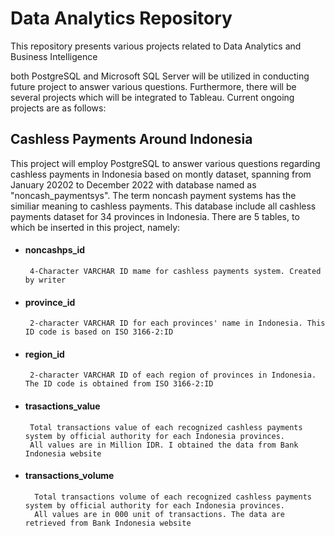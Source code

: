 # Data Analytics Repository
This repository presents various projects related to Data Analytics and Business Intelligence

both PostgreSQL and Microsoft SQL Server will be utilized in conducting future project to answer various questions. Furthermore, there will be several projects which will be integrated to Tableau. Current ongoing projects are as follows:

## Cashless Payments Around Indonesia
This project will employ PostgreSQL to answer various questions regarding cashless payments in Indonesia based on montly dataset, spanning from January 20202 to December 2022 with database named as "noncash_paymentsys". The term noncash payment systems has the similiar meaning to cashless payments. This database include all cashless payments dataset for 34 provinces in Indonesia. There are 5 tables, to which be inserted in this project, namely:

+ #### noncashps_id         
       4-Character VARCHAR ID mame for cashless payments system. Created by writer
+ #### province_id
       2-character VARCHAR ID for each provinces' name in Indonesia. This ID code is based on ISO 3166-2:ID
+ #### region_id
       2-character VARCHAR ID of each region of provinces in Indonesia. The ID code is obtained from ISO 3166-2:ID
+ #### trasactions_value
       Total transactions value of each recognized cashless payments system by official authority for each Indonesia provinces. 
       All values are in Million IDR. I obtained the data from Bank Indonesia website
+ #### transactions_volume
        Total transactions volume of each recognized cashless payments system by official authority for each Indonesia provinces. 
        All values are in 000 unit of transactions. The data are retrieved from Bank Indonesia website
